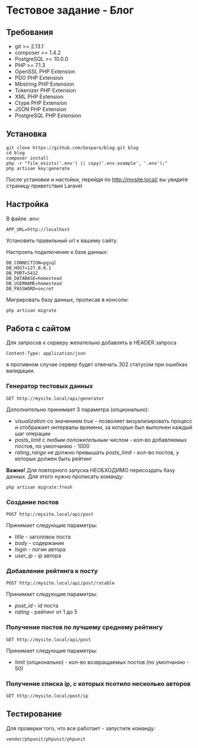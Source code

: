 # Тестовое задание - Блог

## Требования
- git >= 2.13.1
- composer >= 1.4.2
- PostgreSQL >= 10.0.0
- PHP >= 7.1.3
- OpenSSL PHP Extension
- PDO PHP Extension
- Mbstring PHP Extension
- Tokenizer PHP Extension
- XML PHP Extension
- Ctype PHP Extension
- JSON PHP Extension
- PostgreSQL PHP Extension

## Установка
```
git clone https://github.com/Gesparo/blog.git blog
cd blog
composer install
php -r "file_exists('.env') || copy('.env.example', '.env');"
php artisan key:generate
```
После установки и настойки, перейдя по http://mysite.local/ вы увидите страницу приветствия Laravel

## Настройка
В файле .env:
```
APP_URL=http://localhost
```
Установить правильный url к вашему сайту.

Настроить подключение к базе данных:
```
DB_CONNECTION=pgsql
DB_HOST=127.0.0.1
DB_PORT=5432
DB_DATABASE=homestead
DB_USERNAME=homestead
DB_PASSWORD=secret
```

Мигрировать базу данных, прописав в консоли:
```
php artisan migrate
```
## Работа с сайтом
Для запросов к серверу желательно добавлять в HEADER запроса
```
Content-Type: application/json
```
в противном случае сервер будет отвечать 302 статусом при ошибках валидации.

### Генератор тестовых данных
```
GET http://mysite.local/api/generator
```
Дополнительно принимает 3 параметра (опционально):
- *visualization* со значением *true* - позволяет визуализировать процесс и отображает интервалы времени, за которые был выполнен каждый шаг операции
- *posts_limit* с любым *положительным* числом - кол-во добавляемых постов, по умолчанию - 1000
- *rating_range* не должно превышать *posts_limit* - кол-во постов, у которых должен быть рейтинг

**Важно!** Для повторного запуска НЕОБХОДИМО пересоздать базу данных. Для этого нужно прописать команду:
```
php artisan migrate:fresh
```
### Создание постов
```
POST http://mysite.local/api/post
```
Принимает следующие параметры:
- *title* - заголовок поста
- *body* - содержание
- *login* - логин автора
- *user_ip* - ip автора

### Добавление рейтинга к посту
```
POST http://mysite.local/api/post/ratable
```
Принимает следующие параметры:
- *post_id* - id поста
- *rating* - рейтинг от 1 до 5

### Получение постов по лучшему среднему рейтингу
```
GET http://mysite.local/api/post
```
Принимает следующие параметры:
- *limit* (опционально) - кол-во возвращаемых постов (по умолчанию - 50)

### Получение списка ip, с которых псотило несколько авторов
```
GET http://mysite.local/post/ip
```

## Тестирование
Для проверки того, что все работает - запустите команду:
```
vendor/phpunit/phpunit/phpunit
```